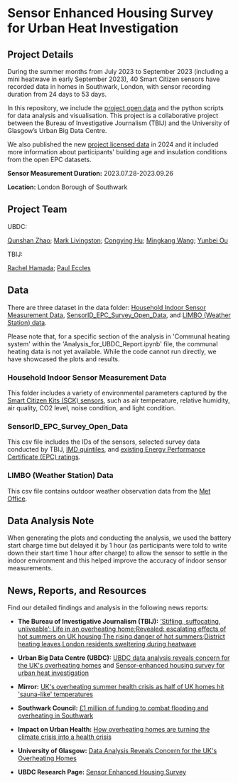 # Sensor Enhanced Housing Survey for Urban Heat Investigation

## Project Details

During the summer months from July 2023 to September 2023 (including a mini heatwave in early September 2023), 40 Smart Citizen sensors have recorded data in homes in Southwark, London, with sensor recording duration from 24 days to 53 days.

In this repository, we include the [project open data](https://data.ubdc.ac.uk/dataset/sensor-enhanced-housing-survey-data-for-urban-heat-investigation) and the python scripts for data analysis and visualisation. This project is a collaborative project between the Bureau of Investigative Journalism (TBIJ) and the University of Glasgow’s Urban Big Data Centre. 

We also published the new [project licensed data](https://data.ubdc.ac.uk/dataset/sensor-safeguarded#) in 2024 and it included more information about participants' building age and insulation conditions from the open EPC datasets.

__Sensor Measurement Duration:__ 2023.07.28-2023.09.26 

__Location:__ London Borough of Southwark

## Project Team

UBDC:

[Qunshan Zhao](https://www.gla.ac.uk/schools/socialpolitical/staff/qunshanzhao/); [Mark Livingston](https://www.gla.ac.uk/schools/socialpolitical/staff/marklivingston/); [Congying Hu](https://www.linkedin.com/in/congying-hu/); [Mingkang Wang](https://www.linkedin.com/in/mingkangwang-glasgow/); [Yunbei Ou](https://www.ubdc.ac.uk/about-ubdc/who-we-are/team-profiles/phd-students/yunbei-ou/)

TBIJ: 

[Rachel Hamada](https://www.thebureauinvestigates.com/profile/Rachelhamada); [Paul Eccles](https://www.thebureauinvestigates.com/profile/pauleccles)

## Data

There are three dataset in the data folder: [Household Indoor Sensor Measurement Data](Data/Household%20Indoor%20Sensor%20Measurement%20Data), [SensorID_EPC_Survey_Open_Data](Data/SensorID_EPC_Survey_Open_Data.csv), and [LIMBO (Weather Station) data](Data/LIMBO.csv). 

Please note that, for a specific section of the analysis in 'Communal heating system' within the 'Analysis_for_UBDC_Report.ipynb' file, the communal heating data is not yet available. While the code cannot run directly, we have showcased the plots and results.

### Household Indoor Sensor Measurement Data
This folder includes a variety of environmental parameters captured by the [Smart Citizen Kits (SCK) sensors](https://smartcitizen.me/), such as air temperature, relative humidity, air quality, CO2 level, noise condition, and light condition.

### SensorID_EPC_Survey_Open_Data
This csv file includes the IDs of the sensors, selected survey data conducted by TBIJ, [IMD quintiles](https://www.gov.uk/government/statistics/english-indices-of-deprivation-2019), and [existing Energy Performance Certificate (EPC) ratings](https://epc.opendatacommunities.org/).

### LIMBO (Weather Station) Data
This csv file contains outdoor weather observation data from the [Met Office](https://wow.metoffice.gov.uk/observations/details/20231207yr5eh6cw9ye67kyhyyguw39cda).

## Data Analysis Note

When generating the plots and conducting the analysis, we used the battery start charge time but delayed it by 1 hour (as participants were told to write down their start time 1 hour after charge) to allow the sensor to settle in the indoor environment and this helped improve the accuracy of indoor sensor measurements.

## News, Reports, and Resources
Find our detailed findings and analysis in the following news reports:
-  __The Bureau of Investigative Journalism (TBIJ):__ [‘Stifling, suffocating, unliveable’: Life in an overheating home](https://www.thebureauinvestigates.com/stories/2023-12-05/stifling-suffocating-unliveable-life-in-a-overheating-home);[Revealed: escalating effects of hot summers on UK housing](https://www.thebureauinvestigates.com/stories/2023-12-05/revealed-escalating-effects-of-hot-summers-on-uk-housing);[The rising danger of hot summers](https://www.thebureauinvestigates.com/blog/2023-06-30/the-rising-danger-of-hot-summers/);[District heating leaves London residents sweltering during heatwave](https://www.thebureauinvestigates.com/stories/2023-09-11/no-escape-communal-heating-makes-homes-unbearable-during-heatwave/)

- __Urban Big Data Centre (UBDC):__ [UBDC data analysis reveals concern for the UK's overheating homes](https://www.ubdc.ac.uk/news-media/2023/december/ubdc-data-analysis-reveals-concern-for-the-uks-overheating-homes/) and [Sensor-enhanced housing survey for urban heat investigation](https://www.ubdc.ac.uk/news-media/2023/december/sensor-enhanced-housing-survey-for-urban-heat-investigation/)
- __Mirror:__ [UK's overheating summer health crisis as half of UK homes hit 'sauna-like' temperatures](https://www.mirror.co.uk/news/uk-news/uks-overheating-summer-health-crisis-31597681)
- __Southwark Council:__ [£1 million of funding to combat flooding and overheating in Southwark](https://www.southwark.gov.uk/news/2024/feb/1-million-of-funding-to-combat-flooding-and-overheating-in-southwark)
- __Impact on Urban Health:__ [How overheating homes are turning the climate crisis into a health crisis](https://urbanhealth.org.uk/insights/news/overheating-homes-climate-health-crisis)
- __University of Glasgow:__ [Data Analysis Reveals Concern for the UK's Overheating Homes](https://www.gla.ac.uk/news/headline_1026834_en.html)
- __UBDC Research Page:__ [Sensor Enhanced Housing Survey](https://www.ubdc.ac.uk/research/research-projects/urban-sensing-analytics/sensor-enhanced-housing-surveys/)